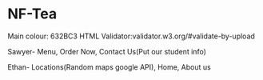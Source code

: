 # NF-Tea
Main colour: 632BC3
HTML Validator:validator.w3.org/#validate-by-upload

Sawyer- Menu, Order Now, Contact Us(Put our student info)

Ethan- Locations(Random maps google API), Home, About us
